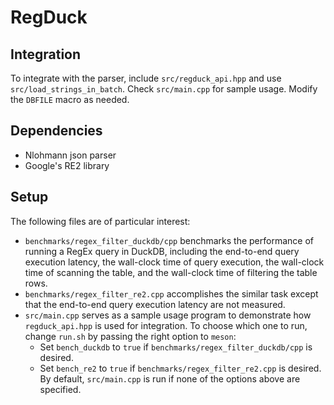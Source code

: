 # RegDuck

## Integration
To integrate with the parser, include `src/regduck_api.hpp` and use `src/load_strings_in_batch`. Check `src/main.cpp` for sample usage. Modify the `DBFILE` macro as needed.

## Dependencies
* Nlohmann json parser
* Google's RE2 library

## Setup
The following files are of particular interest:
- `benchmarks/regex_filter_duckdb/cpp` benchmarks the performance of running a RegEx query in DuckDB, including the end-to-end query execution latency, the wall-clock time of query execution, the wall-clock time of scanning the table, and the wall-clock time of filtering the table rows.
- `benchmarks/regex_filter_re2.cpp` accomplishes the similar task except that the end-to-end query execution latency are not measured.
- `src/main.cpp` serves as a sample usage program to demonstrate how `regduck_api.hpp` is used for integration.
To choose which one to run, change `run.sh` by passing the right option to `meson`:
  * Set `bench_duckdb` to `true` if `benchmarks/regex_filter_duckdb/cpp` is desired.
  * Set `bench_re2` to `true` if `benchmarks/regex_filter_re2.cpp` is desired.
By default, `src/main.cpp` is run if none of the options above are specified.
